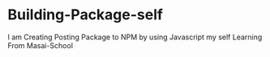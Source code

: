 # Building-Package-self
I am Creating Posting Package to NPM by using Javascript my self  Learning From Masai-School
